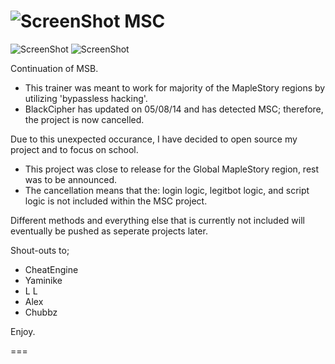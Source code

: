 ![ScreenShot](https://hostr.co/file/JKwUD2wp7YFM/Icon-F.png) MSC
===
![ScreenShot](https://hostr.co/file/nZxpEoXBVW10/pic.png) ![ScreenShot](https://hostr.co/file/Vr9v0njhVlJZ/map-pic.png)

Continuation of MSB.

- This trainer was meant to work for majority of the MapleStory regions by utilizing 'bypassless hacking'.
- BlackCipher has updated on 05/08/14 and has detected MSC; therefore, the project is now cancelled.

Due to this unexpected occurance, I have decided to open source my project and to focus on school.

- This project was close to release for the Global MapleStory region, rest was to be announced.
- The cancellation means that the: login logic, legitbot logic, and script logic is not included within the MSC project.

Different methods and everything else that is currently not included will eventually be pushed as seperate projects later.

Shout-outs to;

- CheatEngine 
- Yaminike
- L L
- Alex
- Chubbz

Enjoy.

===

